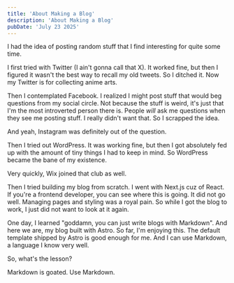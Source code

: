 ```yaml
---
title: 'About Making a Blog'
description: 'About Making a Blog'
pubDate: 'July 23 2025'
---
```


I had the idea of posting random stuff that I find interesting for quite some time.

I first tried with Twitter (I ain't gonna call that X). It worked fine, but then I figured it
wasn't the best way to recall my old tweets. So I ditched it. Now my Twitter is for collecting anime arts.

Then I contemplated Facebook. I realized I might post stuff that would beg questions from my social circle.
Not because the stuff is weird, it's just that I'm the most introverted person there is. People *will* ask me questions when they see me posting stuff. I really didn't want that. So I scrapped the idea.

And yeah, Instagram was definitely out of the question.

Then I tried out WordPress. It was working fine, but then I got absolutely fed up with the amount of tiny things I had to keep in mind. So WordPress became the bane of my existence.

Very quickly, Wix joined that club as well.

Then I tried building my blog from scratch. I went with Next.js cuz of React. If you're a frontend developer, you can see where this is going. It did not go well. Managing pages and styling was a royal pain. So while I got the blog to work, I just did not want to look at it again.

One day, I learned "goddamn, you can just write blogs with Markdown". And here we are, my blog built with Astro. So far, I'm enjoying this. The default template shipped by Astro is good enough for me. And I can use Markdown, a language I know very well.

So, what's the lesson?

Markdown is goated. Use Markdown.
